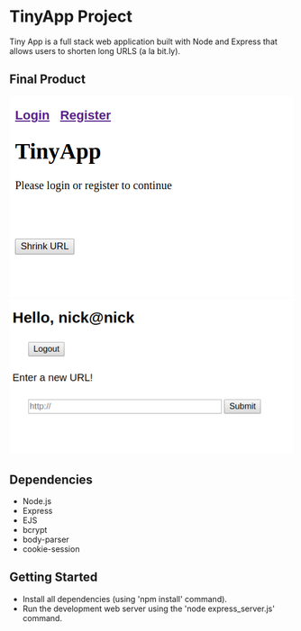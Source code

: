# TinyApp Project

Tiny App is a full stack web application built with Node and Express that allows  users to shorten long URLS (a la bit.ly).

## Final Product

!["Screenshot of homepage (index)"](https://github.com/nickoless/TinyApp/blob/master/docs/index-url.png)
!["Screenshot of new URLs page"](https://github.com/nickoless/TinyApp/blob/master/docs/new-url.png)

## Dependencies

- Node.js
- Express
- EJS
- bcrypt
- body-parser
- cookie-session

## Getting Started

- Install all dependencies (using 'npm install' command).
- Run the development web server using the 'node express_server.js' command.
